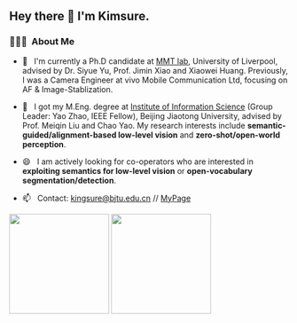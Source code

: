 <h2> Hey there 👋  I'm Kimsure.</h2>

<h3> 👨🏻‍💻 &nbsp;About Me </h3> 

- 🌱 &nbsp; I'm currently a Ph.D candidate at [MMT lab](https://jiminxiao.github.io), University of Liverpool, advised by Dr. Siyue Yu, Prof. Jimin Xiao and Xiaowei Huang. Previously, I was a Camera Engineer at vivo Mobile Communication Ltd, focusing on AF & Image-Stablization.

- 🔭 &nbsp; I got my M.Eng. degree at [Institute of Information Science](http://mepro.bjtu.edu.cn) (Group Leader: Yao Zhao, IEEE Fellow), Beijing Jiaotong University, advised by Prof. Meiqin Liu and Chao Yao. My research interests include **semantic-guided/alignment-based low-level vision** and **zero-shot/open-world perception**.

- 😄 &nbsp; I am actively looking for co-operators who are interested in **exploiting semantics for low-level vision** or **open-vocabulary segmentation/detection**.

- 📫 &nbsp; Contact: kingsure@bjtu.edu.cn // [MyPage](http://Kimsure.github.io)


<p align="left"> 
  <img height="180em" src="https://github-readme-stats-eight-theta.vercel.app/api?username=Kimsure&count_private=true&theme=buefy&show_icons=true" />
  <img height="180em" src="https://github-readme-stats-eight-theta.vercel.app/api/top-langs/?username=Kimsure&theme=buefy&layout=compact" />
</p>






<!--
**Kimsure/Kimsure** is a ✨ _special_ ✨ repository because its `README.md` (this file) appears on your GitHub profile.

Here are some ideas to get you started:

- 🔭 I’m currently working on ...
- 🌱 I’m currently learning ...
- 👯 I’m looking to collaborate on ...
- 🤔 I’m looking for help with ...
- 💬 Ask me about ...
- 📫 How to reach me: ...
- 😄 Pronouns: ...
- ⚡ Fun fact: ...
-->

